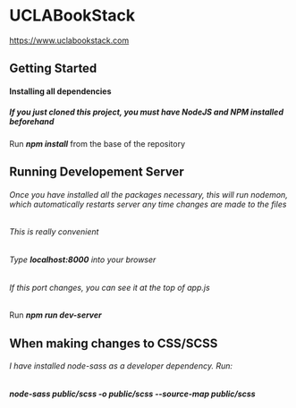 
UCLABookStack
==============
https://www.uclabookstack.com



Getting Started
----------------

#### Installing all dependencies
##### If you just cloned this project, you must have NodeJS and NPM installed beforehand

Run **_npm install_** from the base of the repository


Running Developement Server
---------------------------
###### Once you have installed all the packages necessary, this will run nodemon, which automatically restarts server any time changes are made to the files 
###### This is really convenient
###### Type **_localhost:8000_** into your browser
###### If this port changes, you can see it at the top of app.js

Run **_npm run dev-server_**

When making changes to CSS/SCSS
-------------------------------
###### I have installed node-sass as a developer dependency. Run:

**_node-sass public/scss -o public/scss --source-map public/scss_**




